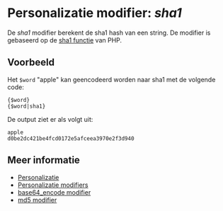 # Personalizatie modifier: *sha1*

De *sha1* modifier berekent de sha1 hash van een string. De modifier is 
gebaseerd op de [sha1 functie](http://php.net/manual/en/function.sha1.php) 
van PHP.

## Voorbeeld

Het `$word` "apple" kan geencodeerd worden naar sha1 met de volgende code:

    {$word}
    {$word|sha1}
    
De output ziet er als volgt uit:

    apple
    d0be2dc421be4fcd0172e5afceea3970e2f3d940

## Meer informatie

* [Personalizatie](./personalization)
* [Personalizatie modifiers](./personalization-modifiers)
* [base64_encode modifier](./personalization-modifiers-base64_encode)
* [md5 modifier](./personalization-modifiers-sha1)

